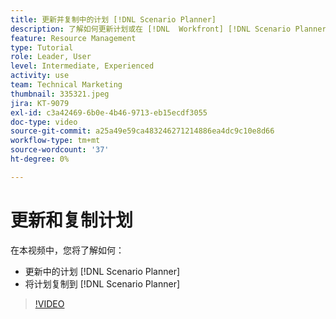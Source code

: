 ```yaml
---
title: 更新并复制中的计划 [!DNL Scenario Planner]
description: 了解如何更新计划或在 [!DNL  Workfront] [!DNL Scenario Planner].
feature: Resource Management
type: Tutorial
role: Leader, User
level: Intermediate, Experienced
activity: use
team: Technical Marketing
thumbnail: 335321.jpeg
jira: KT-9079
exl-id: c3a42469-6b0e-4b46-9713-eb15ecdf3055
doc-type: video
source-git-commit: a25a49e59ca483246271214886ea4dc9c10e8d66
workflow-type: tm+mt
source-wordcount: '37'
ht-degree: 0%

---
```


# 更新和复制计划

在本视频中，您将了解如何：

* 更新中的计划 [!DNL Scenario Planner]
* 将计划复制到 [!DNL Scenario Planner]

>[!VIDEO](https://video.tv.adobe.com/v/335321/?quality=12&learn=on)
